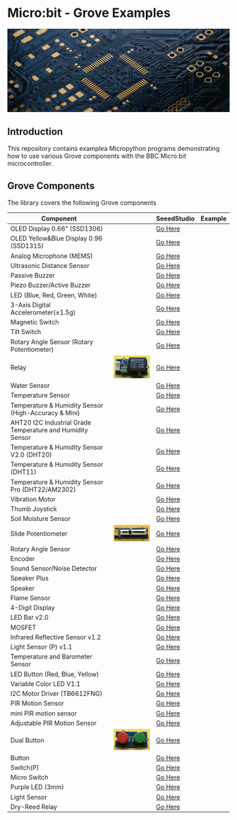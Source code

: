 # Micro:bit - Grove Examples

![Splash](splash.png)

## Introduction

This repository contains examplea Micropython programs demonstrating how to use various Grove components with the BBC Micro:bit microcontroller.

## Grove Components

The library covers the following Grove components

| Component                                                  |                                                       | SeeedStudio                                                                                                         | Example  |
| ---------------------------------------------------------- | ----------------------------------------------------- | ------------------------------------------------------------------------------------------------------------------- | -------- |
| OLED Display 0.66" (SSD1306)                               |                                                       | [Go Here](https://www.seeedstudio.com/Grove-OLED-Display-0-66-SSD1306-v1-0-p-5096.html)                             |          |
| OLED Yellow&Blue Display 0.96 (SSD1315)                    |                                                       | [Go Here](https://www.seeedstudio.com/Grove-OLED-Yellow-Blue-Display-0-96-SSD1315-V1-0-p-5010.html)                 |          | 
| Analog Microphone (MEMS)                                   |                                                       | [Go Here](https://www.seeedstudio.com/Grove-Analog-Microphone-p-4593.html)                                          |          |
| Ultrasonic Distance Sensor                                 |                                                       | [Go Here](https://www.seeedstudio.com/Grove-Ultrasonic-Distance-Sensor.html)                                        |          |
| Passive Buzzer                                             |                                                       | [Go Here](https://www.seeedstudio.com/Grove-Passive-Buzzer-p-4525.html)                                             |          |
| Piezo Buzzer/Active Buzzer                                 |                                                       | [Go Here](https://www.seeedstudio.com/Grove-Buzzer.html)                                                            |          |
| LED (Blue, Red, Green, White)                              |                                                       | [Go Here](https://www.seeedstudio.com/Grove-LED-Pack-p-4364.html)                                                   |          |
| 3-Axis Digital Accelerometer(±1.5g)                        |                                                       | [Go Here](https://www.seeedstudio.com/Grove-3-Axis-Digital-Accelerometer-1-5g.html)                                 |          |
| Magnetic Switch                                            |                                                       | [Go Here](https://www.seeedstudio.com/Grove-Magnetic-Switch.html)                                                   |          |
| Tilt Switch                                                |                                                       | [Go Here](https://www.seeedstudio.com/Grove-Tilt-Switch.html)                                                       |          |
| Rotary Angle Sensor (Rotary Potentiometer)                 |                                                       | [Go Here](https://www.seeedstudio.com/Grove-Rotary-Angle-Sensor.html)                                               |          |
| Relay                                                      | ![Relay](img/relay.png)                               | [Go Here](https://www.seeedstudio.com/Grove-Relay.html)                                                             |          |
| Water Sensor                                               |                                                       | [Go Here](https://www.seeedstudio.com/Grove-Water-Sensor.html)                                                      |          |
| Temperature Sensor                                         |                                                       | [Go Here](https://www.seeedstudio.com/Grove-Temperature-Sensor.html)                                                |          |
| Temperature & Humidity Sensor (High-Accuracy & Mini)       |                                                       | [Go Here](https://www.seeedstudio.com/Grove-Temperature-Humidity-Sensor-High-Accuracy-Mini.html)                    |          |
| AHT20 I2C Industrial Grade Temperature and Humidity Sensor |                                                       | [Go Here](https://www.seeedstudio.com/Grove-AHT20-I2C-Industrial-grade-temperature-and-humidity-sensor-p-4497.html) |          |
| Temperature & Humidity Sensor V2.0 (DHT20)                 |                                                       | [Go Here](https://www.seeedstudio.com/Grove-Temperature-Humidity-Sensor-V2-0-DHT20-p-4967.html)                     |          |
| Temperature & Humidity Sensor (DHT11)                      |                                                       | [Go Here](https://www.seeedstudio.com/Grove-Temperature-Humidity-Sensor-DHT11.html)                                 |          |
| Temperature & Humidity Sensor Pro (DHT22/AM2302)           |                                                       | [Go Here](https://www.seeedstudio.com/Grove-Temperature-Humidity-Sensor-Pro-AM2302-DHT22.html)                      |          |
| Vibration Motor                                            |                                                       | [Go Here](https://www.seeedstudio.com/Grove-Vibration-Motor.html)                                                   |          |
| Thumb Joystick                                             |                                                       | [Go Here](https://www.seeedstudio.com/Grove-Thumb-Joystick.html)                                                    |          |
| Soil Moisture Sensor                                       |                                                       | [Go Here](https://www.seeedstudio.com/Grove-Moisture-Sensor.html)                                                   |          |
| Slide Potentiometer                                        | ![Slide Potentiometer](img/sliding-potentiometer.png) | [Go Here](https://www.seeedstudio.com/Grove-Slide-Potentiometer.html)                                               |          |
| Rotary Angle Sensor                                        |                                                       | [Go Here](https://www.seeedstudio.com/Grove-Rotary-Angle-Sensor-P.html)                                             |          |
| Encoder                                                    |                                                       | [Go Here](https://www.seeedstudio.com/Grove-Encoder.html)                                                           |          |
| Sound Sensor/Noise Detector                                |                                                       | [Go Here](https://www.seeedstudio.com/Grove-Loudness-Sensor.html)                                                   |          |
| Speaker Plus                                               |                                                       | [Go Here](https://www.seeedstudio.com/Grove-Speaker-Plus-p-4592.html)                                               |          |
| Speaker                                                    |                                                       | [Go Here](https://www.seeedstudio.com/Grove-Speaker-p-1445.html)                                                    |          |
| Flame Sensor                                               |                                                       | [Go Here](https://www.seeedstudio.com/Grove-Flame-Sensor.html)                                                      |          |
| 4-Digit Display                                            |                                                       | [Go Here](https://www.seeedstudio.com/Grove-4-Digit-Display.html)                                                   |          |
| LED Bar v2.0                                               |                                                       | [Go Here](https://www.seeedstudio.com/Grove-LED-Bar-v2-0.html)                                                      |          |
| MOSFET                                                     |                                                       | [Go Here](https://www.seeedstudio.com/Grove-MOSFET.html)                                                            |          |
| Infrared Reflective Sensor v1.2                            |                                                       | [Go Here](https://www.seeedstudio.com/Grove-Infrared-Reflective-Sensor-v1-2.html)                                   |          |
| Light Sensor (P) v1.1                                      |                                                       | [Go Here](https://www.seeedstudio.com/Grove-Light-Sensor-P-v1-1.html)                                               |          |
| Temperature and Barometer Sensor                           |                                                       | [Go Here](https://www.seeedstudio.com/Grove-Barometer-Sensor-BMP280.html)                                           |          |
| LED Button (Red, Blue, Yellow)                             |                                                       | [Go Here](https://www.seeedstudio.com/Grove-Red-LED-Button.html)                                                    |          |
| Variable Color LED V1.1                                    |                                                       | [Go Here](https://www.seeedstudio.com/Grove-Variable-Color-LED-V1-1.html)                                           |          |
| I2C Motor Driver (TB6612FNG)                               |                                                       | [Go Here](https://www.seeedstudio.com/Grove-I2C-Motor-Driver-TB6612FNG-p-3220.html)                                 |          |
| PIR Motion Sensor                                          |                                                       | [Go Here](https://www.seeedstudio.com/Grove-PIR-Motion-Sensor.html)                                                 |          |
| mini PIR motion sensor                                     |                                                       | [Go Here](https://www.seeedstudio.com/Grove-mini-PIR-motion-sensor-p-2930.html)                                     |          |
| Adjustable PIR Motion Sensor                               |                                                       | [Go Here](https://www.seeedstudio.com/Grove-Adjustable-PIR-Motion-Sensor.html)                                      |          |
| Dual Button                                                | ![Dual Button](img/dual-button.png)                   | [Go Here](https://www.seeedstudio.com/Grove-Dual-Button-p-4529.html)                                                |          |
| Button                                                     |                                                       | [Go Here](https://www.seeedstudio.com/buttons-c-928/Grove-Button.html)                                              |          |
| Switch(P)                                                  |                                                       | [Go Here](https://www.seeedstudio.com/Grove-Switch-P.html)                                                          |          |
| Micro Switch                                               |                                                       | [Go Here](https://www.seeedstudio.com/Grove-Micro-Switch.html)                                                      |          |
| Purple LED (3mm)                                           |                                                       | [Go Here](https://www.seeedstudio.com/Grove-Purple-LED-3mm.html)                                                    |          |
| Light Sensor                                               |                                                       | [Go Here](https://www.seeedstudio.com/Grove-Light-Sensor-p-746.html)                                                |          |
| Dry-Reed Relay                                             |                                                       | [Go Here](https://www.seeedstudio.com/Grove-Dry-Reed-Relay.html)                                                    |          |

